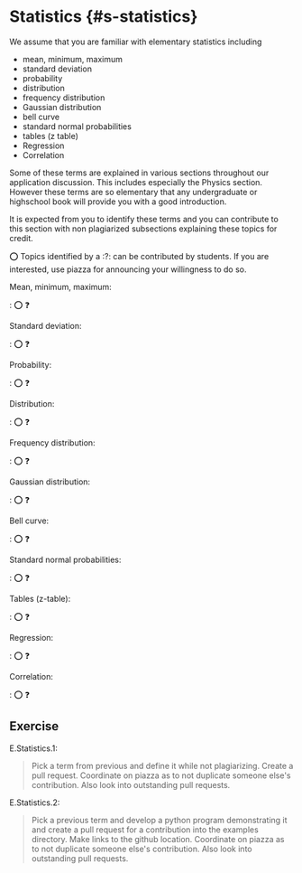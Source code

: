 # Statistics {#s-statistics}

We assume that you are familiar with elementary statistics including

* mean, minimum, maximum
* standard deviation
* probability
* distribution
* frequency distribution
* Gaussian distribution
* bell curve
* standard normal probabilities
* tables (z table)
* Regression
* Correlation

Some of these terms are explained in various sections throughout our
application discussion. This includes especially the Physics section.
However these terms are so elementary that any undergraduate or highschool
book will provide you with a good introduction.

It is expected from you to identify these terms and you can contribute
to this section with non plagiarized subsections explaining these topics
for credit.

:o: Topics identified by a :?: can be contributed by students. If you are interested,
use piazza for announcing your willingness to do so. 

Mean, minimum, maximum:

: :o: :question:

Standard deviation:

: :o: :question:

Probability:

: :o: :question:

Distribution:

: :o: :question:

Frequency distribution:

: :o: :question:

Gaussian distribution:

: :o: :question:

Bell curve:

: :o: :question:

Standard normal probabilities:

: :o: :question:

Tables (z-table):

: :o: :question:

Regression:

: :o: :question:

Correlation:

: :o: :question:


## Exercise

E.Statistics.1:

> Pick a term from previous and define it while not plagiarizing. Create a pull request.
> Coordinate on piazza as to not duplicate someone else's contribution. Also
> look into outstanding pull requests.

E.Statistics.2:

> Pick a previous term and develop a python program demonstrating it and create a pull
> request for a contribution into the examples directory. Make links to the github location.
> Coordinate on piazza as to not duplicate someone else's contribution. Also
> look into outstanding pull requests.
